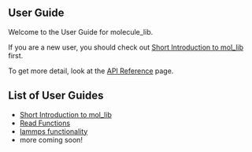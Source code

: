 ## User Guide

Welcome to the User Guide for molecule_lib. 

If you are a new user, you should check out [Short Introduction to mol_lib](short_intro.md) first.

To get more detail, look at the [API Reference](../reference/index.md) page.

## List of User Guides

* [Short Introduction to mol_lib](short_intro.md)
* [Read Functions](read_functions.md)
* [lammps functionality](lammps.md)
* more coming soon!
